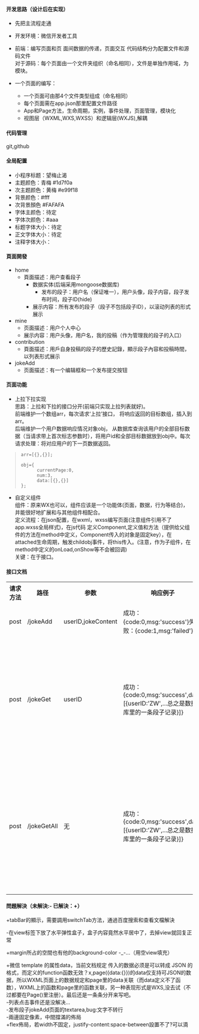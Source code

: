 #### 开发思路（设计后在实现）
- 先把主流程走通

- 开发环境：微信开发者工具  


- 前端：编写页面和页
面间数据的传递，页面交互
代码结构分为配置文件和源码文件  
对于源码：每个页面由一个文件夹组织（命名相同），文件是单独作用域，为模块。



- 一个页面的编写：
	- 一个页面可由那4个文件类型组成（命名相同）
	- 每个页面需在app.json那里配置文件路径
	- App和Page方法，生命周期，实例，事件处理，页面管理，模块化
	- 视图层（WXML,WXS,WXSS）和逻辑层(WXJS),解耦

#### 代码管理
git,github

#### 全局配置
- 小程序标题：望梅止渴
- 主题颜色：青梅 #1d7f0a
- 次主题颜色：黄梅 #e99f18
- 背景颜色：#fff
- 次背景顏色 #FAFAFA
- 字体主颜色：待定
- 字体次颜色：#aaa
- 标题字体大小：待定
- 正文字体大小：待定
- 注释字体大小：

#### 頁面開發
- home
  - 頁面描述：用户查看段子
	- 数据实体(后端采用mongoose数据库)
		- 发布的段子：用户名（保证唯一），用户头像，段子内容，段子发布时间，段子ID(hide)
	- 展示内容：所有发布的段子（段子不包括段子ID），以滚动列表的形式展示
- mine
	- 页面描述：用户个人中心
	- 展示内容：用户头像，用户名，我的投稿（作为管理我的段子的入口）
- contribution
  - 頁面描述：用戶自身投稿的段子的歷史記錄，顯示段子內容和投稿時間，以列表形式展示
- jokeAdd
	- 页面描述：有一个编辑框和一个发布提交按钮

#### 页面功能
- 上拉下拉实现  
思路：上拉和下拉的接口分开(前端只实现上拉列表就好)。  
前端维护一个数组arr，每次请求‘上拉’接口，
将响应返回的目标数组，插入到arr。  
后端维护一个用户数据响应情况对象obj， 从数据库查询该用户的全部目标数据（当请求带上首次标志参数时），将用户id和全部目标数据放到obj中。每次请求处理：将对应用户的下一页数据返回。  
>     arr=[{},{}];
>     
>     obj={
>     		currentPage:0,
>     		num:3,
>     		data:[{},{}]
>     };

- 自定义组件  
组件：原来WX也可以，组件应该是一个功能体(页面，数据，行为等结合)，并能很好地扩展和与其他组件相配合。  
定义流程：在json配置，在wxml，wxss编写页面(注意组件引用不了app.wxss全局样式)，在js代码
定义Component,定义值和方法（提供给父组件的方法在method中定义，Component传入的对象是固定key），在attached生命周期，触发childobj事件，将this传入。(注意，作为子组件，在method中定义的onLoad,onShow等不会被回调)  
关键：在于接口。

#### 接口文档
<table>
<tr>
<th>请求方法</th>
<th>路径</th>
<th>参数</th>
<th>响应例子</th>
<th>描述</th>
</tr>

<tr>
<td>post</td>
<td>/jokeAdd</td>
<td>userID,jokeContent</td>
<td>成功：{code:0,msg:'success'}失败：{code:1,msg:'failed'}</td>
<td>提交段子</td>
</tr>

<tr>
<td>post</td>
<td>/jokeGet</td>
<td>userID</td>
<td>成功：{code:0,msg:'success',data:[{userID:'ZW',...总之是数据库里的一条段子记录}]}</td>
<td>获取用户自身发布的所有段子</td>
</tr>

<tr>
<td>post</td>
<td>/jokeGetAll</td>
<td>无</td>
<td>成功：{code:0,msg:'success',data:[{userID:'ZW',...总之是数据库里的一条段子记录}]}</td>
<td>获取所有用户自身发布的所有段子</td>
</tr>
</table>

#### 問題解決（未解決:- 已解決：+）
+tabBar的顯示，需要調用switchTab方法，通過百度搜索和查看文檔解決  

-在view标签下放了水平弹性盒子，盒子内容竟然水平居中了，去掉view就回复正常  

+margin所占的空間也有他的background-color -_-...（用空view填充）  

+微信 template 的属性data，当前文档规定 传入的数据必须是可以转成 JSON 的格式，而定义的function函数无效？x,page({data:{}})的data仅支持可JSON的数据，所以WXML页面上的数据规定和page里的data关联（而data定义不了函数），WXML上的函数和page里的函数关联，另一种表现形式是WXS,没去试（不过都要在Page()里注册）。最后还是一条条分开来写吧。  
-列表点击事件还是没解决...  
-发布段子jokeAdd页面的textarea,bug:文字不转行  
-兩邊固定像素，中間撐滿的佈局  
+flex佈局，若width不固定，justify-content:space-between設置不了?可以滴